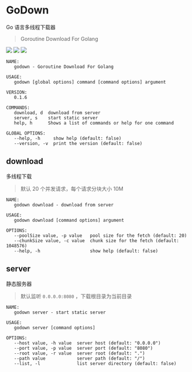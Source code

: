 # GoDown

Go 语言多线程下载器
> Goroutine Download For Golang

[![](https://tokei.rs/b1/github/windard/godown)](https://github.com/windard/godown)
[![](https://img.shields.io/github/release/windard/godown.svg)](https://github.com/windard/godown/releases)
[![](https://img.shields.io/github/license/windard/godown)](https://github.com/windard/godown/blob/master/LICENSE)

```shell script
NAME:
   godown - Goroutine Download For Golang

USAGE:
   godown [global options] command [command options] argument

VERSION:
   0.1.6

COMMANDS:
   download, d  download from server
   server, s    start static server
   help, h      Shows a list of commands or help for one command

GLOBAL OPTIONS:
   --help, -h     show help (default: false)
   --version, -v  print the version (default: false)
```

## download

多线程下载
> 默认 20 个并发请求，每个请求分块大小 10M

```shell script
NAME:
   godown download - download from server

USAGE:
   godown download [command options] argument

OPTIONS:
   --poolSize value, -p value   pool size for the fetch (default: 20)
   --chunkSize value, -c value  chunk size for the fetch (default: 1048576)
   --help, -h                   show help (default: false)
```

## server

静态服务器
> 默认监听 `0.0.0.0:8080` ，下载根目录为当前目录

```shell script
NAME:
   godown server - start static server

USAGE:
   godown server [command options]

OPTIONS:
   --host value, -h value  server host (default: "0.0.0.0")
   --port value, -p value  server port (default: "8080")
   --root value, -r value  server root (default: ".")
   --path value            server path (default: "/")
   --list, -l              list server directory (default: false)
```
